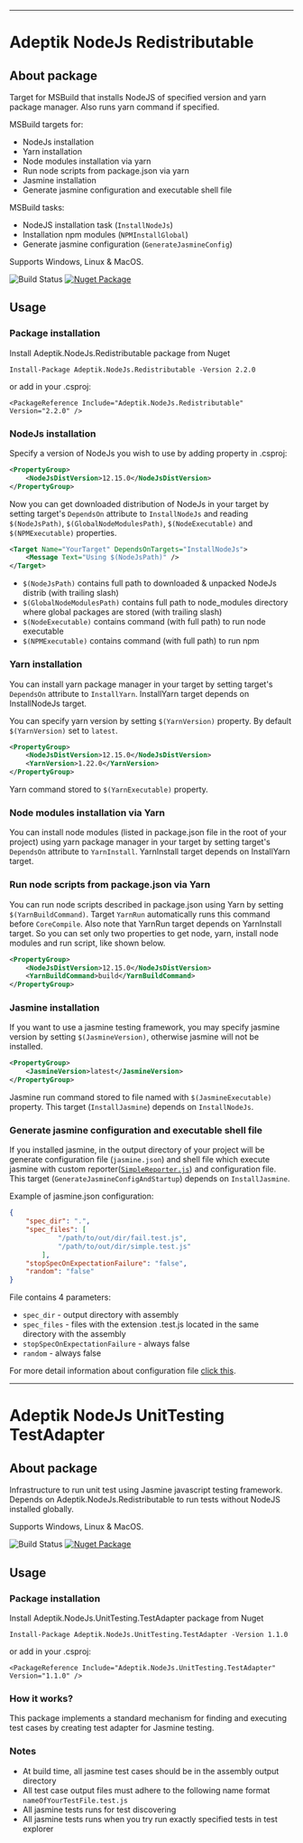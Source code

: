 
---
# Adeptik NodeJs Redistributable

## About package

Target for MSBuild that installs NodeJS of specified version and yarn package manager. Also runs yarn command if specified.

MSBuild targets for:
* NodeJs installation
* Yarn installation
* Node modules installation via yarn
* Run node scripts from package.json via yarn
* Jasmine installation
* Generate jasmine configuration and executable shell file

MSBuild tasks:
* NodeJS installation task (`InstallNodeJs`)
* Installation npm modules (`NPMInstallGlobal`)
* Generate jasmine configuration (`GenerateJasmineConfig`)

Supports Windows, Linux & MacOS.

![Build Status](https://tfs.adeptik.com/Adeptik/_apis/public/build/definitions/5f6da651-409b-4516-b0c6-16518d60e6e9/137/badge)
[![Nuget Package](https://img.shields.io/nuget/vpre/Adeptik.NodeJs.Redistributable)](https://www.nuget.org/packages/Adeptik.NodeJs.Redistributable/)

## Usage

### Package installation

Install Adeptik.NodeJs.Redistributable package from Nuget

    Install-Package Adeptik.NodeJs.Redistributable -Version 2.2.0

or add in your .csproj:

    <PackageReference Include="Adeptik.NodeJs.Redistributable" Version="2.2.0" />

### NodeJs installation

Specify a version of NodeJs you wish to use by adding property in .csproj:

```xml
<PropertyGroup>
    <NodeJsDistVersion>12.15.0</NodeJsDistVersion>
</PropertyGroup>
```

Now you can get downloaded distribution of NodeJs in your target by setting target's `DependsOn` attribute to `InstallNodeJs` and reading `$(NodeJsPath)`, `$(GlobalNodeModulesPath)`, `$(NodeExecutable)` and `$(NPMExecutable)` properties.

```xml
<Target Name="YourTarget" DependsOnTargets="InstallNodeJs">
    <Message Text="Using $(NodeJsPath)" />
</Target>
```
- `$(NodeJsPath)` contains full path to downloaded & unpacked NodeJs distrib (with trailing slash)
- `$(GlobalNodeModulesPath)` contains full path to node_modules directory where global packages are stored (with trailing slash)
- `$(NodeExecutable)` contains command (with full path) to run node executable
- `$(NPMExecutable)` contains command (with full path) to run npm

### Yarn installation

You can install yarn package manager in your target by setting target's `DependsOn` attribute to `InstallYarn`. InstallYarn target depends on InstallNodeJs target. 

You can specify yarn version by setting `$(YarnVersion)` property. By default `$(YarnVersion)` set to `latest`. 

```xml
<PropertyGroup>
    <NodeJsDistVersion>12.15.0</NodeJsDistVersion>
    <YarnVersion>1.22.0</YarnVersion>
</PropertyGroup>
```
Yarn command stored to `$(YarnExecutable)` property.

### Node modules installation via Yarn

You can install node modules (listed in package.json file in the root of your project) using yarn package manager in your target by setting target's `DependsOn` attribute to `YarnInstall`. YarnInstall target depends on InstallYarn target.

### Run node scripts from package.json via Yarn

You can run node scripts described in package.json using Yarn by setting `$(YarnBuildCommand)`. Target `YarnRun` automatically runs this command before `CoreCompile`. Also note that YarnRun target depends on YarnInstall target. So you can set only two properties to get node, yarn, install node modules and run script, like shown below.

```xml
<PropertyGroup>
    <NodeJsDistVersion>12.15.0</NodeJsDistVersion>
    <YarnBuildCommand>build</YarnBuildCommand>
</PropertyGroup>
```

### Jasmine installation

If you want to use a jasmine testing framework, you may specify jasmine version by setting `$(JasmineVersion)`, otherwise jasmine will not be installed.

```xml
<PropertyGroup>
    <JasmineVersion>latest</JasmineVersion>
</PropertyGroup>
```

Jasmine run command stored to file named with `$(JasmineExecutable)` property. This target (`InstallJasmine`) depends on `InstallNodeJs`.

### Generate jasmine configuration and executable shell file

If you installed jasmine, in the output directory of your project will be generate configuration file (`jasmine.json`) and shell file which execute jasmine with custom reporter([`SimpleReporter.js`](./src/Redistributable/reporters/SimpleReporter.js)) and configuration file. This target (`GenerateJasmineConfigAndStartup`) depends on `InstallJasmine`.

Example of jasmine.json configuration:

```json
{
	"spec_dir": ".",
	"spec_files": [
			"/path/to/out/dir/fail.test.js",
			"/path/to/out/dir/simple.test.js"
		],
	"stopSpecOnExpectationFailure": "false",
	"random": "false"
}
```
File contains 4 parameters:
* `spec_dir` - output directory with assembly
* `spec_files` - files with the extension .test.js located in the same directory with the assembly
* `stopSpecOnExpectationFailure` - always false
* `random` - always false

For more detail information about configuration file [click this](https://jasmine.github.io/pages/docs_home.html).

---

# Adeptik NodeJs UnitTesting TestAdapter 

## About package

Infrastructure to run unit test using Jasmine javascript testing framework. Depends on Adeptik.NodeJs.Redistributable to run tests without NodeJS installed globally.

Supports Windows, Linux & MacOS.

![Build Status](https://tfs.adeptik.com/Adeptik/_apis/public/build/definitions/5f6da651-409b-4516-b0c6-16518d60e6e9/137/badge)
[![Nuget Package](https://img.shields.io/nuget/vpre/Adeptik.NodeJs.UnitTesting.TestAdapter)](https://www.nuget.org/packages/Adeptik.NodeJs.UnitTesting.TestAdapter)

## Usage

### Package installation

Install Adeptik.NodeJs.UnitTesting.TestAdapter package from Nuget

    Install-Package Adeptik.NodeJs.UnitTesting.TestAdapter -Version 1.1.0

or add in your .csproj:

    <PackageReference Include="Adeptik.NodeJs.UnitTesting.TestAdapter" Version="1.1.0" />

### How it works?

This package implements a standard mechanism for finding and executing test cases by creating test adapter for Jasmine testing.

### Notes

* At build time, all jasmine test cases should be in the assembly output directory
* All test case output files must adhere to the following name format `nameOfYourTestFile.test.js`
* All jasmine tests runs for test discovering
* All jasmine tests runs when you try run exactly specified tests in test explorer